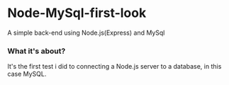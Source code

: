# Node-MySql-first-look
A simple back-end using Node.js(Express) and MySql

### What it's about?
It's the first test i did to connecting a Node.js server to a database, in this case MySQL.

